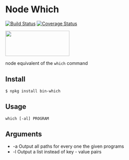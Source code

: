 # Node Which

[![Build Status](https://travis-ci.org/bash/node-bin-which.svg)](https://travis-ci.org/bash/node-bin-which)
[![Coverage Status](https://coveralls.io/repos/bash/node-bin-which/badge.svg?branch=master&service=github)](https://coveralls.io/github/bash/node-bin-which?branch=master)

<a href="http://nodeos.github.io"><img src="http://i.imgur.com/pIJu2TS.png" width=200 height=79/></a>

node equivalent of the `which` command

## Install

```
$ npkg install bin-which
```

## Usage

```
which [-al] PROGRAM
```

## Arguments
- -a Output all paths for every one the given programs
- -l Output a list instead of key - value pairs